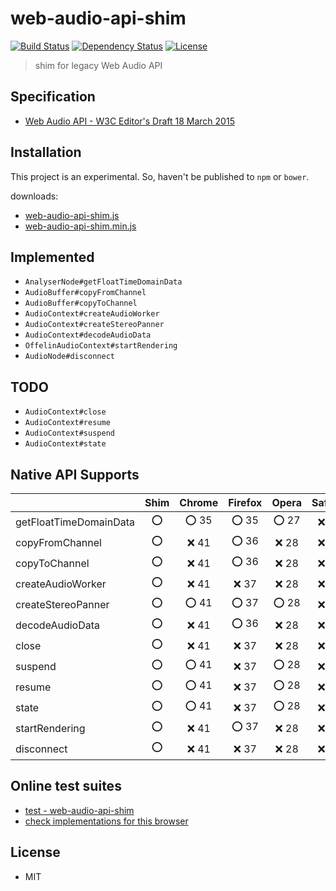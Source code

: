 # web-audio-api-shim
[![Build Status](http://img.shields.io/travis/mohayonao/web-audio-api-shim.svg?style=flat-square)](https://travis-ci.org/mohayonao/web-audio-api-shim)
[![Dependency Status](http://img.shields.io/david/mohayonao/web-audio-api-shim.svg?style=flat-square)](https://david-dm.org/mohayonao/web-audio-api-shim)
[![License](http://img.shields.io/badge/license-MIT-brightgreen.svg?style=flat-square)](http://mohayonao.mit-license.org/)

> shim for legacy Web Audio API

## Specification
- [Web Audio API - W3C Editor's Draft 18 March 2015](http://webaudio.github.io/web-audio-api/)

## Installation
This project is an experimental. So, haven't be published to `npm` or `bower`.

downloads:

- [web-audio-api-shim.js](https://raw.githubusercontent.com/mohayonao/web-audio-api-shim/master/build/web-audio-api-shim.js)
- [web-audio-api-shim.min.js](https://raw.githubusercontent.com/mohayonao/web-audio-api-shim/master/build/web-audio-api-shim.min.js)

## Implemented
- `AnalyserNode#getFloatTimeDomainData`
- `AudioBuffer#copyFromChannel`
- `AudioBuffer#copyToChannel`
- `AudioContext#createAudioWorker`
- `AudioContext#createStereoPanner`
- `AudioContext#decodeAudioData`
- `OffelinAudioContext#startRendering`
- `AudioNode#disconnect`

## TODO
- `AudioContext#close`
- `AudioContext#resume`
- `AudioContext#suspend`
- `AudioContext#state`

## Native API Supports
|                        | Shim | Chrome | Firefox | Opera  | Safari |
| -----------------------|:----:|:------:|:-------:|:------:|:------:|
| getFloatTimeDomainData | :o:  | :o: 35 | :o: 35  | :o: 27 | :x: 8  |
| copyFromChannel        | :o:  | :x: 41 | :o: 36  | :x: 28 | :x: 8  |
| copyToChannel          | :o:  | :x: 41 | :o: 36  | :x: 28 | :x: 8  |
| createAudioWorker      | :o:  | :x: 41 | :x: 37  | :x: 28 | :x: 8  |
| createStereoPanner     | :o:  | :o: 41 | :o: 37  | :o: 28 | :x: 8  |
| decodeAudioData        | :o:  | :x: 41 | :o: 36  | :x: 28 | :x: 8  |
| close                  | :o:  | :x: 41 | :x: 37  | :x: 28 | :x: 8  |
| suspend                | :o:  | :o: 41 | :x: 37  | :o: 28 | :x: 8  |
| resume                 | :o:  | :o: 41 | :x: 37  | :o: 28 | :x: 8  |
| state                  | :o:  | :o: 41 | :x: 37  | :o: 28 | :x: 8  |
| startRendering         | :o:  | :x: 41 | :o: 37  | :x: 28 | :x: 8  |
| disconnect             | :o:  | :x: 41 | :x: 37  | :x: 28 | :x: 8  |

## Online test suites
- [test - web-audio-api-shim](http://mohayonao.github.io/web-audio-api-shim/test/)
- [check implementations for this browser](http://mohayonao.github.io/web-audio-api-shim/test/impl.html)

## License
- MIT
